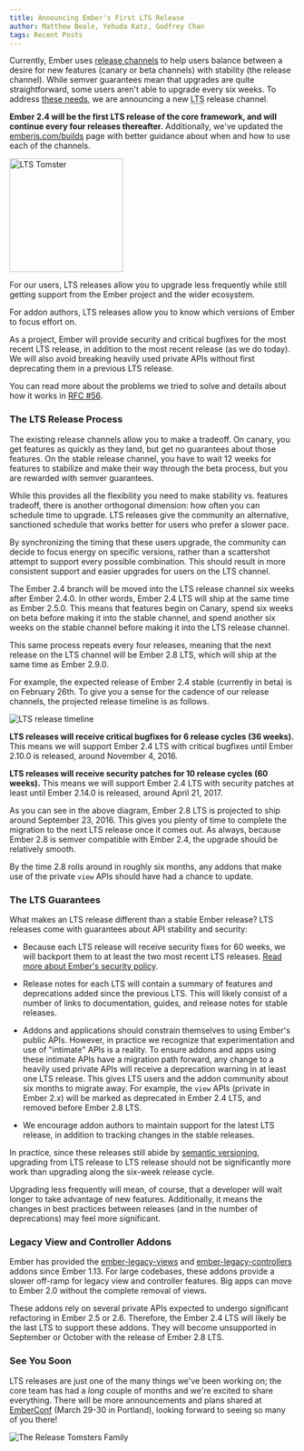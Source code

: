 ```yaml
---
title: Announcing Ember's First LTS Release
author: Matthew Beale, Yehuda Katz, Godfrey Chan
tags: Recent Posts
---
```


Currently, Ember uses [release channels](http://emberjs.com/blog/2013/09/06/new-ember-release-process.html)
to help users balance between a desire for new features (canary or beta
channels) with stability (the release channel). While semver guarantees mean
that upgrades are quite straightforward, some users aren't able to upgrade
every six weeks. To address [these needs](https://github.com/emberjs/rfcs/blob/master/text/0056-improved-release-cycle.md#problems-with-the-1x-model),
we are announcing a new <abbr title="Long-Term Support">LTS</abbr> release
channel.

**Ember 2.4 will be the first LTS release of the core framework, and will
continue every four releases thereafter.** Additionally, we've updated the
[emberjs.com/builds](http://emberjs.com/builds/) page with better guidance
about when and how to use each of the channels.

<img src="/images/blog/2016-02/lts-tomster.png" class="no-background float-right" alt="LTS Tomster" width="200">

For our users, LTS releases allow you to upgrade less frequently while still
getting support from the Ember project and the wider ecosystem.

For addon authors, LTS releases allow you to know which versions of Ember to
focus effort on.

As a project, Ember will provide security and critical bugfixes for the most
recent LTS release, in addition to the most recent release (as we do today).
We will also avoid breaking heavily used private APIs without first
deprecating them in a previous LTS release.

You can read more about the problems we tried to solve and details about how
it works in [RFC #56](https://github.com/emberjs/rfcs/blob/master/text/0056-improved-release-cycle.md#proposal-lts-releases).

### The LTS Release Process

The existing release channels allow you to make a tradeoff. On canary, you get
features as quickly as they land, but get no guarantees about those features.
On the stable release channel, you have to wait 12 weeks for features to
stabilize and make their way through the beta process, but you are rewarded
with semver guarantees.

While this provides all the flexibility you need to make stability vs. features
tradeoff, there is another orthogonal dimension: how often you can schedule
time to upgrade. LTS releases give the community an alternative, sanctioned
schedule that works better for users who prefer a slower pace.

By synchronizing the timing that these users upgrade, the community can decide
to focus energy on specific versions, rather than a scattershot attempt to
support every possible combination. This should result in more consistent
support and easier upgrades for users on the LTS channel.

The Ember 2.4 branch will be moved into the LTS release channel six weeks after
Ember 2.4.0. In other words, Ember 2.4 LTS will ship at the same time as Ember
2.5.0. This means that features begin on Canary, spend six weeks on beta before
making it into the stable channel, and spend another six weeks on the stable
channel before making it into the LTS release channel.

This same process repeats every four releases, meaning that the next release on
the LTS channel will be Ember 2.8 LTS, which will ship at the same time as
Ember 2.9.0.

For example, the expected release of Ember 2.4 stable (currently in beta) is on
February 26th. To give you a sense for the cadence of our release channels, the
projected release timeline is as follows.

![LTS release timeline](/images/blog/2016-02/Releases@3x.svg)

**LTS releases will receive critical bugfixes for 6 release cycles (36 weeks).**
This means we will support Ember 2.4 LTS with critical bugfixes until Ember
2.10.0 is released, around November 4, 2016.

**LTS releases will receive security patches for 10 release cycles (60 weeks).**
This means we will support Ember 2.4 LTS with security patches at least until
Ember 2.14.0 is released, around April 21, 2017.

As you can see in the above diagram, Ember 2.8 LTS is projected to ship around
September 23, 2016. This gives you plenty of time to complete the migration to
the next LTS release once it comes out. As always, because Ember 2.8 is semver
compatible with Ember 2.4, the upgrade should be relatively smooth.

By the time 2.8 rolls around in roughly six months, any addons that make use
of the private `view` APIs should have had a chance to update.

### The LTS Guarantees

What makes an LTS release different than a stable Ember release? LTS releases
come with guarantees about API stability and security:

- Because each LTS release will receive security fixes for 60 weeks, we will
  backport them to at least the two most recent LTS releases. [Read more about
  Ember's security policy](http://emberjs.com/security/).

- Release notes for each LTS will contain a summary of features and
  deprecations added since the previous LTS. This will likely consist of a
  number of links to documentation, guides, and release notes for stable
  releases.

- Addons and applications should constrain themselves to using Ember's public
  APIs. However, in practice we recognize that experimentation and use of
  "intimate" APIs is a reality. To ensure addons and apps using these intimate
  APIs have a migration path forward, any change to a heavily used private APIs
  will receive a deprecation warning in at least one LTS release. This gives
  LTS users and the addon community about six months to migrate away. For
  example, the `view` APIs (private in Ember 2.x) will be marked as deprecated
  in Ember 2.4 LTS, and removed before Ember 2.8 LTS.

- We encourage addon authors to maintain support for the latest LTS release, in
  addition to tracking changes in the stable releases.

In practice, since these releases still abide by [semantic versioning](http://semver.org/),
upgrading from LTS release to LTS release should not be significantly more work
than upgrading along the six-week release cycle.

Upgrading less frequently will mean, of course, that a developer will wait
longer to take advantage of new features. Additionally, it means the changes in
best practices between releases (and in the number of deprecations) may feel
more significant.

### Legacy View and Controller Addons

Ember has provided the [ember-legacy-views](https://github.com/emberjs/ember-legacy-views)
and [ember-legacy-controllers](https://github.com/emberjs/ember-legacy-controllers)
addons since Ember 1.13. For large codebases, these addons provide a slower
off-ramp for legacy view and controller features. Big apps can move to Ember
2.0 without the complete removal of views.

These addons rely on several private APIs expected to undergo significant
refactoring in Ember 2.5 or 2.6. Therefore, the Ember 2.4 LTS will likely be
the last LTS to support these addons. They will become unsupported in September
or October with the release of Ember 2.8 LTS.

### See You Soon

LTS releases are just one of the many things we've been working on; the core
team has had a _long_ couple of months and we're excited to share everything.
There will be more announcements and plans shared at [EmberConf](http://emberconf.com/)
(March 29-30 in Portland), looking forward to seeing so many of you there!

<img src="/images/blog/2016-02/release-tomsters.png" class="no-background" alt="The Release Tomsters Family">
